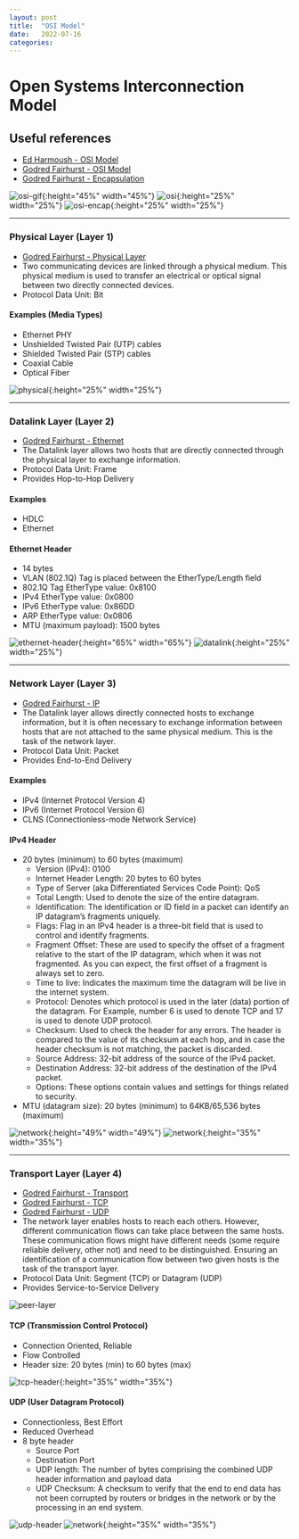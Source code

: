 ```yaml
---
layout: post
title:  "OSI Model"
date:   2022-07-16
categories:
---
```


# **Open Systems Interconnection Model**

## Useful references
* [Ed Harmoush - OSI Model](https://www.practicalnetworking.net/series/packet-traveling/osi-model/)<!---https://web.archive.org/web/20220715143928/https://www.practicalnetworking.net/series/packet-traveling/osi-model/-->
* [Godred Fairhurst - OSI Model](https://erg.abdn.ac.uk/users/gorry/course/intro-pages/osi.html)<!---https://web.archive.org/web/20210507061431/https://erg.abdn.ac.uk/users/gorry/course/intro-pages/osi.html-->
* [Godred Fairhurst - Encapsulation](https://erg.abdn.ac.uk/users/gorry/course/intro-pages/encapsulation.html)<!---https://web.archive.org/web/20220716030758/https://erg.abdn.ac.uk/users/gorry/course/intro-pages/encapsulation.html-->

![osi-gif](/assets/img/osi-model/packtrav-encap-decap.gif){:height="45%" width="45%"} ![osi](/assets/img/osi-model/osi.gif){:height="25%" width="25%"} ![osi-encap](/assets/img/osi-model/osi-encapsulation.gif){:height="25%" width="25%"}

--------------------------------------------------------------------------------------------------------------

### **Physical Layer (Layer 1)**
* [Godred Fairhurst - Physical Layer](https://erg.abdn.ac.uk/users/gorry/course/phy-pages/phy.html)<!---https://web.archive.org/web/20210428021349/https://erg.abdn.ac.uk/users/gorry/course/phy-pages/phy.html-->
* Two communicating devices are linked through a physical medium. This physical medium is used to transfer an electrical or optical signal between two directly connected devices.
* Protocol Data Unit: Bit

#### Examples (Media Types)
* Ethernet PHY
* Unshielded Twisted Pair (UTP) cables
* Shielded Twisted Pair (STP) cables
* Coaxial Cable
* Optical Fiber

![physical](/assets/img/osi-model/physical-layer.jpg){:height="25%" width="25%"}

--------------------------------------------------------------------------------------------------------------

### **Datalink Layer (Layer 2)**
* [Godred Fairhurst - Ethernet](https://erg.abdn.ac.uk/users/gorry/course/lan-pages/enet.html)
* The Datalink layer allows two hosts that are directly connected through the physical layer to exchange information.
* Protocol Data Unit: Frame
* Provides Hop-to-Hop Delivery

#### Examples
* HDLC
* Ethernet

#### Ethernet Header
* 14 bytes
* VLAN (802.1Q) Tag is placed between the EtherType/Length field
* 802.1Q Tag EtherType value: 0x8100
* IPv4 EtherType value: 0x0800
* IPv6 EtherType value: 0x86DD
* ARP EtherType value: 0x0806
* MTU (maximum payload): 1500 bytes

![ethernet-header](/assets/img/osi-model/ethernet-header.jpg){:height="65%" width="65%"} ![datalink](/assets/img/osi-model/datalink-layer.jpg){:height="25%" width="25%"}

--------------------------------------------------------------------------------------------------------------

### **Network Layer (Layer 3)**
* [Godred Fairhurst - IP](https://erg.abdn.ac.uk/users/gorry/course/inet-pages/ip.html)
* The Datalink layer allows directly connected hosts to exchange information, but it is often necessary to exchange information between hosts that are not attached to the same physical medium. This is the task of the network layer.
* Protocol Data Unit: Packet
* Provides End-to-End Delivery

#### Examples
* IPv4 (Internet Protocol Version 4)
* IPv6 (Internet Protocol Version 6)
* CLNS (Connectionless-mode Network Service)

#### IPv4 Header
* 20 bytes (minimum) to 60 bytes (maximum)
    * Version (IPv4): 0100
    * Internet Header Length: 20 bytes to 60 bytes
    * Type of Server (aka Differentiated Services Code Point): QoS
    * Total Length: Used to denote the size of the entire datagram.
    * Identification: The identification or ID field in a packet can identify an IP datagram’s fragments uniquely.
    * Flags: Flag in an IPv4 header is a three-bit field that is used to control and identify fragments.
    * Fragment Offset: These are used to specify the offset of a fragment relative to the start of the IP datagram, which when it was not fragmented. As you can expect, the first offset of a fragment is always set to zero.
    * Time to live: Indicates the maximum time the datagram will be live in the internet system.
    * Protocol: Denotes which protocol is used in the later (data) portion of the datagram. For Example, number 6 is used to denote TCP and 17 is used to denote UDP protocol.
    * Checksum: Used to check the header for any errors. The header is compared to the value of its checksum at each hop, and in case the header checksum is not matching, the packet is discarded.
    * Source Address: 32-bit address of the source of the IPv4 packet.
    * Destination Address: 32-bit address of the destination of the IPv4 packet.
    * Options: These options contain values and settings for things related to security.
* MTU (datagram size): 20 bytes (minimum) to 64KB/65,536 bytes (maximum)

![network](/assets/img/osi-model/ipv4-header.png){:height="49%" width="49%"}
![network](/assets/img/osi-model/network-layer.jpg){:height="35%" width="35%"}

--------------------------------------------------------------------------------------------------------------

### **Transport Layer (Layer 4)**
* [Godred Fairhurst - Transport](https://erg.abdn.ac.uk/users/gorry/course/inet-pages/transport.html)
* [Godred Fairhurst - TCP](https://erg.abdn.ac.uk/users/gorry/course/inet-pages/tcp.html)
* [Godred Fairhurst - UDP](https://erg.abdn.ac.uk/users/gorry/course/inet-pages/udp.html)
* The network layer enables hosts to reach each others. However, different communication flows can take place between the same hosts. These communication flows might have different needs (some require reliable delivery, other not) and need to be distinguished. Ensuring an identification of a communication flow between two given hosts is the task of the transport layer.
* Protocol Data Unit: Segment (TCP) or Datagram (UDP)
* Provides Service-to-Service Delivery

![peer-layer](/assets/img/osi-model/peer-layer.gif)

#### TCP (Transmission Control Protocol)
* Connection Oriented, Reliable
* Flow Controlled
* Header size: 20 bytes (min) to 60 bytes (max)

![tcp-header](/assets/img/osi-model/tcpheader.jpg){:height="35%" width="35%"}

#### UDP (User Datagram Protocol)
* Connectionless, Best Effort
* Reduced Overhead
* 8 byte header
    * Source Port
    * Destination Port
    * UDP length: The number of bytes comprising the combined UDP header information and payload data
    * UDP Checksum: A checksum to verify that the end to end data has not been corrupted by routers or bridges in the network or by the processing in an end system.

![udp-header](/assets/img/osi-model/udp-header.gif) ![network](/assets/img/osi-model/transport-layer.jpg){:height="35%" width="35%"}
